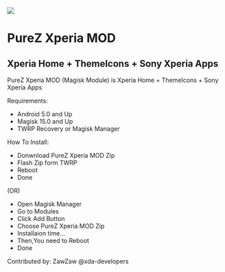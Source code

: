 <img src="https://s20.postimg.org/r6nu0344d/Screenshot_20170720-222914.jpg" />

# PureZ Xperia MOD

## Xperia Home + ThemeIcons + Sony Xperia Apps

PureZ Xperia MOD (Magisk Module) is Xperia Home + ThemeIcons + Sony Xperia Apps

Requirements:
- Android 5.0 and Up
- Magisk 15.0 and Up
- TWRP Recovery or Magisk Manager

How To Install:
- Donwnload PureZ Xperia MOD Zip
- Flash Zip form TWRP
- Reboot
- Done

(OR)

- Open Magisk Manager
- Go to Modules
- Click Add Button
- Choose PureZ Xperia MOD Zip
- Installaion time...
- Then,You need to Reboot
- Done

Contributed by: ZawZaw @xda-developers
